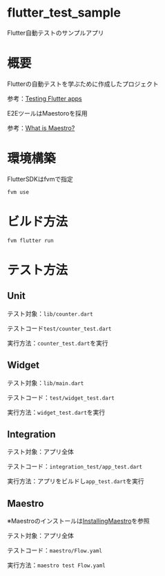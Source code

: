 # flutter_test_sample

Flutter自動テストのサンプルアプリ

# 概要

Flutterの自動テストを学ぶために作成したプロジェクト

参考：[Testing Flutter apps](https://docs.flutter.dev/testing/overview)

E2EツールはMaestoroを採用

参考：[What is Maestro?](https://maestro.mobile.dev/)

# 環境構築

FlutterSDKはfvmで指定
```
fvm use
```

# ビルド方法

```
fvm flutter run 
```

# テスト方法

## Unit

テスト対象：`lib/counter.dart`

テストコード`test/counter_test.dart`

実行方法：`counter_test.dart`を実行

## Widget

テスト対象：`lib/main.dart`

テストコード：`test/widget_test.dart`

実行方法：`widget_test.dart`を実行

## Integration

テスト対象：アプリ全体

テストコード：`integration_test/app_test.dart`

実行方法：アプリをビルドし`app_test.dart`を実行

## Maestro

※Maestroのインストールは[InstallingMaestro](https://maestro.mobile.dev/getting-started/installing-maestro)を参照

テスト対象：アプリ全体

テストコード：`maestro/Flow.yaml`

実行方法：`maestro test Flow.yaml`